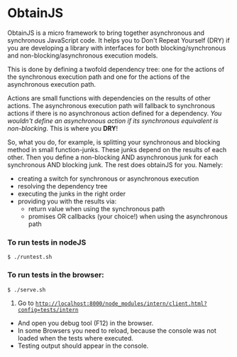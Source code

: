 ObtainJS 
========
ObtainJS is a micro framework to bring together asynchronous and 
synchronous JavaScript code. It helps you to Don't Repeat Yourself 
(DRY) if you are developing a library with interfaces for both 
blocking/synchronous and non-blocking/asynchronous execution models.

This is done by defining a twofold dependency tree: one for the actions 
of the synchronous execution path and one for the actions of the 
asynchronous execution path.

Actions are small functions with dependencies on the results of other 
actions. The asynchronous execution path will fallback to synchronous
actions if there is no asynchronous action defined for a dependency. 
*You wouldn't define an asynchronous action if its synchronous
equivalent is non-blocking*. This is where you **DRY**!

So, what you do, for example, is splitting your synchronous and blocking 
method in small function-junks. These junks depend on the results of each
other. Then you define a non-blocking AND asynchronous junk for each 
synchronous AND blocking junk. The rest does obtainJS for you. Namely:

 * creating a switch for synchronous or asynchronous execution
 * resolving the dependency tree
 * executing the junks in the right order
 * providing you with the results via:
   * return value when using the synchronous path
   * promises OR callbacks (your choice!) when using the asynchronous path
 

### To run tests in nodeJS
```
$ ./runtest.sh
```
### To run tests in the browser:

```
$ ./serve.sh
```
1. Go to [`http://localhost:8000/node_modules/intern/client.html?config=tests/intern`](http://localhost:8000/node_modules/intern/client.html?config=tests/intern)
* And open you debug tool (F12) in the browser.
* In some Browsers you need to reload, because the console was not loaded
  when the tests where executed.
* Testing output should appear in the console. 
